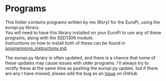 # Programs

This folder contains programs written by me (Rory) for the EuroPi, using the europi.py library.  
You will need to have this library installed on your EuroPi to use any of these programs, along with the SSD1306 module.  
Instructions on how to install both of these can be found in [programming_instructions.md](/software/programming_instructions.md).  

The europi.py library is often updated, and there is a chance that some of these updates may cause issues with older programs. I'll always try to rectify these at the same time as pushing the europi.py update, but if there are any I have missed, please add the bug as an [Issue](https://github.com/Allen-Synthesis/EuroPi/issues) on GitHub
